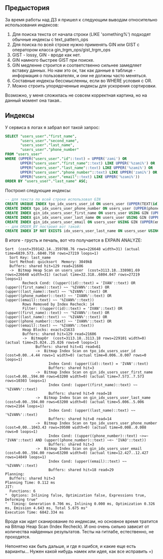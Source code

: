 ## Предыстория

За время работы над ДЗ я пришел к следующим выводам относительно использования индексов:

1. Для поиска текста от начала строки (LIKE 'something%') подходят обычные индексы с text_pattern_ops
2. Для поиска по всей строке нужно применять GIN или GIST с оператором класса gin_trgm_ops/gist_trgm_ops
3. GIST - lossy, GIN - вроде как нет.
4. GIN намного быстрее GIST при поиске.
5. GIN медленне строится и соответственно сильнее замедляет вставку данных. Но нам это ок, так как данные в таблице - информация о пользователях, и они не должны часто меняться.
6. Составные индексы бессмысленны, если во WHERE условия с OR.
7. Можно строить упорядоченные индексы для ускорения сортировки.

Возможно, у меня сложилась не совсем корректная картина, но на данный момент она такая..

## Индексы

У сервиса в логах я забрал вот такой запрос:

```sql
SELECT "users_user"."first_name",
       "users_user"."second_name",
       "users_user"."last_name",
       "users_user"."phone_number"
FROM "users_user"
WHERE (UPPER("users_user"."id"::text) = UPPER('zami') OR
       UPPER("users_user"."first_name"::text) LIKE UPPER('%zami%') OR
       UPPER("users_user"."last_name"::text) LIKE UPPER('%zami%') OR
       UPPER("users_user"."phone_number"::text) LIKE UPPER('zami%') OR
       UPPER("users_user"."email"::text) LIKE UPPER('%zami%'))
ORDER BY "users_user"."last_name" ASC;
```

Построил следующие индексы:

```sql
-- для текста по всей строке использовал GIN
CREATE UNIQUE INDEX tpo_idx_users_user_id ON users_user (UPPER(TEXT(id)) text_pattern_ops);
CREATE INDEX tpo_idx_users_user_phone_number ON users_user (UPPER(phone_number) text_pattern_ops);
CREATE INDEX gin_idx_users_user_first_name ON users_user USING GIN (UPPER(first_name) gin_trgm_ops);
CREATE INDEX gin_idx_users_user_last_name ON users_user USING GIN (UPPER(last_name) gin_trgm_ops);
CREATE INDEX gin_idx_users_user_email ON users_user USING GIN (UPPER(email) gin_trgm_ops);
-- для ORDER_BY построил вот такой:
CREATE INDEX IF NOT EXISTS idx_users_user_last_name ON users_user USING btree (last_name ASC);
```

В итоге - грусть и печаль, вот что получается в EXPAIN ANALYZE:
```
Sort  (cost=359142.14..359708.76 rows=226648 width=31) (actual time=6839.573..6840.758 rows=27219 loops=1)
  Sort Key: last_name
  Sort Method: quicksort  Memory: 3049kB
  Buffers: shared hit=129 read=21606
  ->  Bitmap Heap Scan on users_user  (cost=3113.18..338981.69 rows=226648 width=31) (actual time=32.318..6804.047 rows=27219 loops=1)
        Recheck Cond: ((upper((id)::text) = 'IVAN'::text) OR (upper((first_name)::text) ~~ '%IVAN%'::text) OR (upper((last_name)::text) ~~ '%IVAN%'::text) OR (upper((phone_number)::text) ~~ 'IVAN%'::text) OR (upper((email)::text) ~~ '%IVAN%'::text))
        Rows Removed by Index Recheck: 14
        Filter: ((upper((id)::text) = 'IVAN'::text) OR (upper((first_name)::text) ~~ '%IVAN%'::text) OR (upper((last_name)::text) ~~ '%IVAN%'::text) OR (upper((phone_number)::text) ~~ 'IVAN%'::text) OR (upper((email)::text) ~~ '%IVAN%'::text))
        Heap Blocks: exact=21633
        Buffers: shared hit=129 read=21606
        ->  BitmapOr  (cost=3113.18..3113.18 rows=229101 width=0) (actual time=25.024..25.026 rows=0 loops=1)
              Buffers: shared hit=41 read=61
              ->  Bitmap Index Scan on tpo_idx_users_user_id  (cost=0.00..4.44 rows=1 width=0) (actual time=0.006..0.007 rows=0 loops=1)
                    Index Cond: (upper((id)::text) = 'IVAN'::text)
                    Buffers: shared hit=3
              ->  Bitmap Index Scan on gin_idx_users_user_first_name  (cost=0.00..594.00 rows=63200 width=0) (actual time=7.573..7.573 rows=10303 loops=1)
                    Index Cond: (upper((first_name)::text) ~~ '%IVAN%'::text)
                    Buffers: shared hit=9 read=18
              ->  Bitmap Index Scan on gin_idx_users_user_last_name  (cost=0.00..594.00 rows=63200 width=0) (actual time=5.006..5.006 rows=2164 loops=1)
                    Index Cond: (upper((last_name)::text) ~~ '%IVAN%'::text)
                    Buffers: shared hit=8 read=14
              ->  Bitmap Index Scan on tpo_idx_users_user_phone_number  (cost=0.00..1043.43 rows=39500 width=0) (actual time=0.008..0.008 rows=0 loops=1)
                    Index Cond: ((upper((phone_number)::text) ~>=~ 'IVAN'::text) AND (upper((phone_number)::text) ~<~ 'IVAO'::text))
                    Buffers: shared hit=3
              ->  Bitmap Index Scan on gin_idx_users_user_email  (cost=0.00..594.00 rows=63200 width=0) (actual time=12.427..12.427 rows=14849 loops=1)
                    Index Cond: (upper((email)::text) ~~ '%IVAN%'::text)
                    Buffers: shared hit=18 read=29
Planning:
  Buffers: shared hit=3
Planning Time: 0.112 ms
JIT:
  Functions: 6
"  Options: Inlining false, Optimization false, Expressions true, Deforming true"
"  Timing: Generation 0.706 ms, Inlining 0.000 ms, Optimization 0.326 ms, Emission 4.643 ms, Total 5.675 ms"
Execution Time: 6842.334 ms
```

Вроде как идет сканирование по индексам, но основное время тратится на Bitmap Heap Scan (Index Recheck). И оно очень сильно зависит от количества найденных результатов. Тесты на гитлабе, естественно, не проходятся.

Непонятно как быть дальше, и где я ошибся, и какие еще есть варианты...
Нужен какой нибудь намек или идея, как все исправить =)
